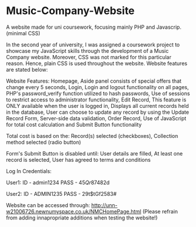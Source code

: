# Music-Company-Website
A website made for uni coursework, focusing mainly PHP and Javascrip. (minimal CSS)

In the second year of university, I was assigned a coursework project to showcase my JavaScript skills through the development of a Music Company website. Moreover, CSS was not marked for this particular reason. Hence, plain CSS is used throughout the website. Website features are stated below:

Website Features:
Homepage,
Aside panel consists of special offers that change every 5 seconds,
Login,
Login and logout functionality on all pages,
PHP's password_verify function utilized to hash passwords,
Use of sessions to restrict access to administrator functionality,
Edit Record,
This feature is ONLY available when the user is logged in,
Displays all current records held in the database,
User can choose to update any record by using the Update Record Form,
Server-side data validation,
Order Record,
Use of JavaScript for total cost calculation and Submit Button functionality

Total cost is based on the:
Record(s) selected (checkboxes),
Collection method selected (radio button)

Form's Submit Button is disabled until:
User details are filled,
At least one record is selected,
User has agreed to terms and conditions

Log In Credentials:

User1:
ID - admin1234
PASS - 45$Qr87$482d

User2:
ID - ADMIN1235
PASS - 29t$tGf2583#

Website can be accessed through: http://unn-w21006726.newnumyspace.co.uk/NMCHomePage.html
(Please refrain from adding innapropriate additions when testing the website!)
